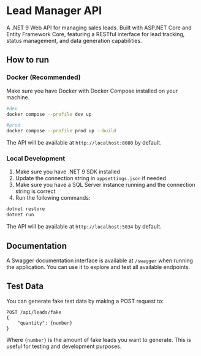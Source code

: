 # Lead Manager API

A .NET 9 Web API for managing sales leads. Built with ASP.NET Core and Entity Framework Core, featuring a RESTful interface for lead tracking, status management, and data generation capabilities.

## How to run

### Docker (Recommended)

Make sure you have Docker with Docker Compose installed on your machine.

```bash
#dev
docker compose --profile dev up

#prod
docker compose --profile prod up --build
```

The API will be available at `http://localhost:8080` by default.

### Local Development

1. Make sure you have .NET 9 SDK installed
2. Update the connection string in `appsettings.json` if needed
3. Make sure you have a SQL Server instance running and the connection string is correct
4. Run the following commands:

```bash
dotnet restore
dotnet run
```

The API will be available at `http://localhost:5034` by default.

## Documentation

A Swagger documentation interface is available at `/swagger` when running the application. You can use it to explore and test all available endpoints.

## Test Data

You can generate fake test data by making a POST request to:

```
POST /api/leads/fake
{
    "quantity": {number}
}
```

Where `{number}` is the amount of fake leads you want to generate. This is useful for testing and development purposes.
